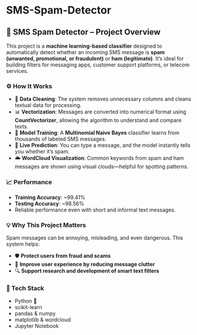 # SMS-Spam-Detector



## 📱 SMS Spam Detector – Project Overview

This project is a **machine learning-based classifier** designed to automatically detect whether an incoming SMS message is **spam (unwanted, promotional, or fraudulent)** or **ham (legitimate)**. It’s ideal for building filters for messaging apps, customer support platforms, or telecom services.



### ⚙️ How It Works

- 🧹 **Data Cleaning**: The system removes unnecessary columns and cleans textual data for processing.
- 📊 **Vectorization**: Messages are converted into numerical format using **CountVectorizer**, allowing the algorithm to understand and compare texts.
- 🧠 **Model Training**: A **Multinomial Naive Bayes** classifier learns from thousands of labeled SMS messages.
- 🎯 **Live Prediction**: You can type a message, and the model instantly tells you whether it’s spam.
- 🌥️ **WordCloud Visualization**: Common keywords from spam and ham messages are shown using visual clouds—helpful for spotting patterns.



### 📈 Performance

- **Training Accuracy**: ~99.41%
- **Testing Accuracy**: ~98.56%
- Reliable performance even with short and informal text messages.



### 💡 Why This Project Matters

Spam messages can be annoying, misleading, and even dangerous. This system helps:
- 🛡️ **Protect users from fraud and scams**
- 💌 **Improve user experience by reducing message clutter**
- 🔍 **Support research and development of smart text filters**



### 🔧 Tech Stack

- Python 🐍  
- scikit-learn  
- pandas & numpy  
- matplotlib & wordcloud  
- Jupyter Notebook  

